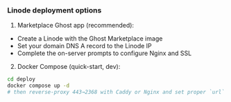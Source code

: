 ### Linode deployment options

1) Marketplace Ghost app (recommended):
- Create a Linode with the Ghost Marketplace image
- Set your domain DNS A record to the Linode IP
- Complete the on-server prompts to configure Nginx and SSL

2) Docker Compose (quick-start, dev):
```bash
cd deploy
docker compose up -d
# then reverse-proxy 443→2368 with Caddy or Nginx and set proper `url`
```

